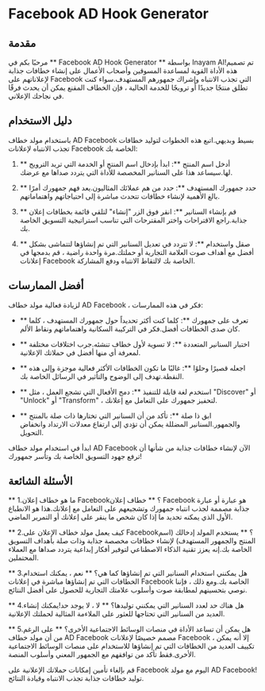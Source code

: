 # Facebook AD Hook Generator

## مقدمة
مرحبًا بكم في ** Facebook AD Hook Generator ** بواسطة Inayam AI!تم تصميم هذه الأداة القوية لمساعدة المسوقين وأصحاب الأعمال على إنشاء خطافات جذابة لإعلاناتهم على Facebook التي تجذب الانتباه وإشراك جمهورهم المستهدف.سواء كنت تطلق منتجًا جديدًا أو ترويجًا للخدمة الحالية ، فإن الخطاف المقنع يمكن أن يحدث فرقًا في نجاحك الإعلاني.

## دليل الاستخدام
باستخدام مولد خطاف AD Facebook بسيط وبديهي.اتبع هذه الخطوات لتوليد خطافات تجذب الانتباه لإعلانات Facebook الخاصة بك:

1. ** أدخل اسم المنتج **: ابدأ بإدخال اسم المنتج أو الخدمة التي تريد الترويج لها.سيساعد هذا على السنانير المخصصة للأداة التي يتردد صداها مع عرضك.

2. ** حدد جمهورك المستهدف **: حدد من هم عملائك المثاليون.يعد فهم جمهورك أمرًا بالغ الأهمية لإنشاء خطافات تتحدث مباشرة إلى احتياجاتهم واهتماماتهم.

3. ** قم بإنشاء السنانير **: انقر فوق الزر "إنشاء" لتلقي قائمة بخطافات إعلان جذابة.راجع الاقتراحات واختر المقترحات التي تناسب استراتيجية التسويق الخاصة بك.

4. ** صقل واستخدام **: لا تتردد في تعديل السنانير التي تم إنشاؤها لتتماشى بشكل أفضل مع أهداف صوت العلامة التجارية أو حملتك.مرة واحدة راضية ، قم بدمجها في إعلانات Facebook الخاصة بك لالتقاط الانتباه ودفع المشاركة.

## أفضل الممارسات
لزيادة فعالية مولد خطاف AD Facebook ، فكر في هذه الممارسات:

- ** تعرف على جمهورك **: كلما كنت أكثر تحديداً حول جمهورك المستهدف ، كلما كان صدى الخطافات أفضل.فكر في التركيبة السكانية واهتماماتهم ونقاط الألم.

- ** اختبار السنانير المتعددة **: لا تسوية لأول خطاف تنشئه.جرب اختلافات مختلفة لمعرفة أي منها أفضل في حملاتك الإعلانية.

- ** اجعله قصيرًا وحلوًا **: غالبًا ما تكون الخطافات الأكثر فعالية موجزة وإلى هذه النقطة.تهدف إلى الوضوح والتأثير في الرسائل الخاصة بك.

- ** استخدم لغة قابلة للتنفيذ **: دمج الأفعال التي تشجع العمل ، مثل "Discover" أو "Unlock" أو "Transform" ، لتحفيز جمهورك على التعامل مع إعلانك.

- ** ابق ذا صلة **: تأكد من أن السنانير التي تختارها ذات صلة بالمنتج والجمهور.السنانير المضللة يمكن أن تؤدي إلى ارتفاع معدلات الارتداد وانخفاض التحويل.

ابدأ في استخدام مولد خطاف AD Facebook الآن لإنشاء خطافات جذابة من شأنها أن ترفع جهود التسويق الخاصة بك وتأسر جمهورك!

## الأسئلة الشائعة

** 1.ما هو خطاف إعلان Facebook؟ **
خطاف إعلان Facebook هو عبارة أو عبارة جذابة مصممة لجذب انتباه جمهورك وتشجيعهم على التعامل مع إعلانك.هذا هو الانطباع الأول الذي يمكنه تحديد ما إذا كان شخص ما ينقر على إعلانك أو التمرير الماضي.

** 2.كيف يعمل مولد خطاف الإعلان على Facebook؟ **
يستخدم المولد إدخالك (اسم المنتج والجمهور المستهدف) لإنشاء خطافات مخصصة جذابة وذات صلة بأهداف التسويق الخاصة بك.إنه يعزز تقنية الذكاء الاصطناعي لتوفير أفكار إبداعية يتردد صداها مع العملاء المحتملين.

** 3.هل يمكنني استخدام السنانير التي تم إنشاؤها كما هي؟ **
نعم ، يمكنك استخدام الخطافات التي تم إنشاؤها مباشرة في إعلانات Facebook الخاصة بك.ومع ذلك ، فإننا نوصي بتحسينهم لمطابقة صوت وأسلوب علامتك التجارية للحصول على أفضل النتائج.

** 4.هل هناك حد لعدد السنانير التي يمكنني توليدها؟ **
لا ، لا يوجد حد!يمكنك إنشاء العديد من السنانير التي تحتاجها للعثور على الملاءمة المثالية لحملتك الإعلانية.

** 5.هل يمكن أن تساعد الأداة في منصات الوسائط الاجتماعية الأخرى؟ **
على الرغم من أن مولد خطاف AD Facebook مصمم خصيصًا لإعلانات Facebook ، إلا أنه يمكن تكييف العديد من الخطافات التي تم إنشاؤها للاستخدام على منصات الوسائط الاجتماعية الأخرى.فقط تأكد من توافقهم مع الجمهور المعني وأسلوب المنصة.

قم بإلغاء تأمين إمكانات حملاتك الإعلانية على Facebook اليوم مع مولد AD Facebook!توليد خطافات جذابة تجذب الانتباه وقيادة النتائج.